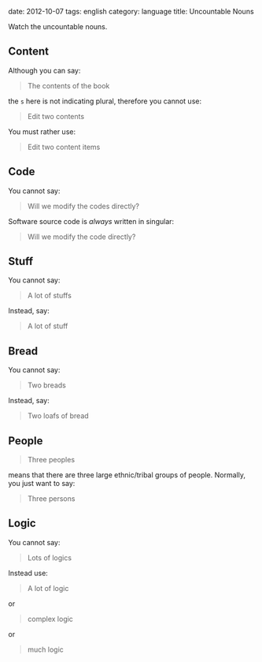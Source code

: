 date: 2012-10-07
tags: english
category: language
title: Uncountable Nouns

Watch the uncountable nouns.

## Content

Although you can say:
> The contents of the book

the `s` here is not indicating plural, therefore you cannot use:

> Edit two contents

You must rather use:

> Edit two content items

## Code

You cannot say:
> Will we modify the codes directly?

Software source code is _always_ written in singular:

> Will we modify the code directly?

## Stuff

You cannot say:
> A lot of stuffs

Instead, say:
> A lot of stuff

## Bread

You cannot say:
>Two breads

Instead, say:
> Two loafs of bread

## People

>Three peoples

means that there are three large ethnic/tribal groups of
people. Normally, you just want to say:

> Three persons

## Logic
You cannot say:

> Lots of logics

Instead use:

> A lot of logic

or

> complex logic

or

> much logic


